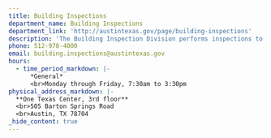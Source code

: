 ```yaml
---
title: Building Inspections
department_name: Building Inspections
department_link: 'http://austintexas.gov/page/building-inspections'
description: 'The Building Inspection Division performs inspections to ensure construction is in compliance with applicable Building, Electrical, Plumbing, Mechanical, Energy and Zoning Codes for the benefit and safety of everyone.'
phone: 512-978-4000
email: building.inspections@austintexas.gov
hours:
  - time_period_markdown: |-
      *General*
      <br>Monday through Friday, 7:30am to 3:30pm
physical_address_markdown: |-
  **One Texas Center, 3rd floor**
  <br>505 Barton Springs Road
  <br>Austin, TX 78704
_hide_content: true
---
```

